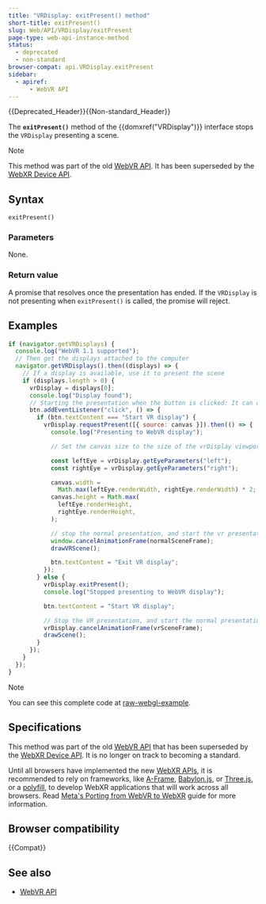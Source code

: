 ```yaml
---
title: "VRDisplay: exitPresent() method"
short-title: exitPresent()
slug: Web/API/VRDisplay/exitPresent
page-type: web-api-instance-method
status:
  - deprecated
  - non-standard
browser-compat: api.VRDisplay.exitPresent
sidebar:
  - apiref:
      - WebVR API
---
```


{{Deprecated_Header}}{{Non-standard_Header}}

The **`exitPresent()`** method of the {{domxref("VRDisplay")}} interface stops the `VRDisplay` presenting a scene.

> [!NOTE]
> This method was part of the old [WebVR API](https://immersive-web.github.io/webvr/spec/1.1/). It has been superseded by the [WebXR Device API](https://immersive-web.github.io/webxr/).

## Syntax

```js-nolint
exitPresent()
```

### Parameters

None.

### Return value

A promise that resolves once the presentation has ended. If the `VRDisplay` is not presenting when `exitPresent()` is called, the promise will reject.

## Examples

```js
if (navigator.getVRDisplays) {
  console.log("WebVR 1.1 supported");
  // Then get the displays attached to the computer
  navigator.getVRDisplays().then((displays) => {
    // If a display is available, use it to present the scene
    if (displays.length > 0) {
      vrDisplay = displays[0];
      console.log("Display found");
      // Starting the presentation when the button is clicked: It can only be called in response to a user gesture
      btn.addEventListener("click", () => {
        if (btn.textContent === "Start VR display") {
          vrDisplay.requestPresent([{ source: canvas }]).then(() => {
            console.log("Presenting to WebVR display");

            // Set the canvas size to the size of the vrDisplay viewport

            const leftEye = vrDisplay.getEyeParameters("left");
            const rightEye = vrDisplay.getEyeParameters("right");

            canvas.width =
              Math.max(leftEye.renderWidth, rightEye.renderWidth) * 2;
            canvas.height = Math.max(
              leftEye.renderHeight,
              rightEye.renderHeight,
            );

            // stop the normal presentation, and start the vr presentation
            window.cancelAnimationFrame(normalSceneFrame);
            drawVRScene();

            btn.textContent = "Exit VR display";
          });
        } else {
          vrDisplay.exitPresent();
          console.log("Stopped presenting to WebVR display");

          btn.textContent = "Start VR display";

          // Stop the VR presentation, and start the normal presentation
          vrDisplay.cancelAnimationFrame(vrSceneFrame);
          drawScene();
        }
      });
    }
  });
}
```

> [!NOTE]
> You can see this complete code at [raw-webgl-example](https://github.com/mdn/webvr-tests/blob/main/webvr/raw-webgl-example/webgl-demo.js).

## Specifications

This method was part of the old [WebVR API](https://immersive-web.github.io/webvr/spec/1.1/) that has been superseded by the [WebXR Device API](https://immersive-web.github.io/webxr/). It is no longer on track to becoming a standard.

Until all browsers have implemented the new [WebXR APIs](/en-US/docs/Web/API/WebXR_Device_API/Fundamentals), it is recommended to rely on frameworks, like [A-Frame](https://aframe.io/), [Babylon.js](https://www.babylonjs.com/), or [Three.js](https://threejs.org/), or a [polyfill](https://github.com/immersive-web/webxr-polyfill), to develop WebXR applications that will work across all browsers. Read [Meta's Porting from WebVR to WebXR](https://developers.meta.com/horizon/documentation/web/port-vr-xr/) guide for more information.

## Browser compatibility

{{Compat}}

## See also

- [WebVR API](/en-US/docs/Web/API/WebVR_API)
